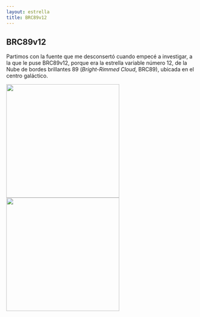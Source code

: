 ```yaml
---
layout: estrella
title: BRC89v12
---
```


## BRC89v12

Partimos con la fuente que me desconsertó cuando empecé a investigar, a la que le puse BRC89v12, porque era la estrella variable número 12, de la Nube de bordes brillantes 89 (*Bright-Rimmed Cloud*, BRC89), ubicada en el centro galáctico. 
 
<img src="https://raw.githubusercontent.com/nicomedinap/nicomedinap.github.io/master/imagenes/BRC89v12/BRC89v12_1.jpg" width="300"/> <img src="https://raw.githubusercontent.com/nicomedinap/nicomedinap.github.io/master/imagenes/BRC89v12/BRC89v12_2.jpg" width="300"/>